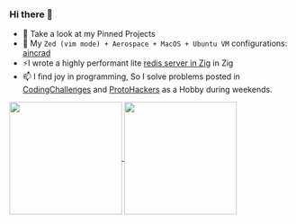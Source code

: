 ### Hi there 👋


- 🔭 Take a look at my Pinned Projects
- 🌱 My `Zed (vim mode) + Aerospace + MacOS + Ubuntu VM` configurations: [aincrad](https://github.com/msharran/aincrad)
- ⚡I wrote a highly performant lite [redis server in Zig](https://github.com/msharran/codingchallenges.fyi/tree/main/redis-server/zig-redis-server) in Zig
- 📫 I find joy in programming, So I solve problems posted in [CodingChallenges](https://codingchallenges.fyi) and [ProtoHackers](https://protohackers.com) as a Hobby during weekends.

<a href="https://github-readme-stats.vercel.app/api?username=msharran&count_private=true&show_icons=true">
  <img height=200 align="center" src="https://github-readme-stats.vercel.app/api?username=msharran&count_private=true&show_icons=true&show=prs_merged,reviews" />
</a>
<a href="https://github.com/msharran/codingchallenges.fyi">
  <img height=200 align="center" src="https://github-readme-stats.vercel.app/api/top-langs/?username=msharran&exclude_repo=goserver-k8s-argocd,k8s_jenkins_gitlab_flask&hide=java,HTML,HCL,lua&layout=compact&card_width=320" />
</a>

<!--
**msharran/msharran** is a ✨ _special_ ✨ repository because its `README.md` (this file) appears on your GitHub profile.

Here are some ideas to get you started:

- 🔭 I’m currently working on ...
- 🌱 I’m currently learning ...
- 👯 I’m looking to collaborate on ...
- 🤔 I’m looking for help with ...
- 💬 Ask me about ...
- 📫 How to reach me: ...
- 😄 Pronouns: ...
- ⚡ Fun fact: ...
-->


